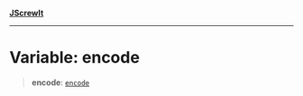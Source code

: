 [**JScrewIt**](../README.md)

***

# Variable: encode

> **encode**: [`encode`](../interfaces/encode.md)
